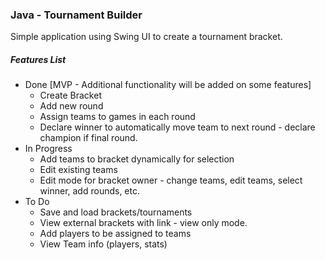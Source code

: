 ### Java - Tournament Builder
Simple application using Swing UI to create a tournament bracket.

##### Features List
- Done [MVP - Additional functionality will be added on some features]
    - Create Bracket
    - Add new round
    - Assign teams to games in each round
    - Declare winner to automatically move team to next round - declare champion if final round.
- In Progress
    - Add teams to bracket dynamically for selection
    - Edit existing teams
    - Edit mode for bracket owner - change teams, edit teams, select winner, add rounds, etc.
- To Do
    - Save and load brackets/tournaments
    - View external brackets with link - view only mode.
    - Add players to be assigned to teams
    - View Team info (players, stats)